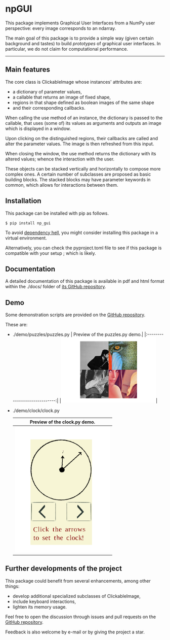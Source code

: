 # npGUI

This package implements Graphical User Interfaces from a NumPy user
perspective: every image corresponds to an ndarray.

The main goal of this package is to provide a 
simple way (given certain background and tastes) to build *prototypes* of graphical user interfaces.
In particular, we do not claim for computational performance.

---
## Main features
The core class is
ClickableImage whose instances' attributes are: 


* a dictionary of parameter values,
* a callable that returns an image of fixed shape,
* regions in that shape defined as boolean images of the same shape 
* and their corresponding callbacks.

When calling the use method of an instance,
the dictionary is passed to the callable, that uses (some of) its values
as arguments and outputs an image which is displayed in a window.

Upon clicking on the distinguished regions, their callbacks are called
and alter the parameter values. The image is then refreshed from this 
input.

When closing the window, the use method returns the dictionary with
its altered values; whence the interaction with the user.

These objects can be stacked vertically and horizontally to compose more
complex ones. A certain number of subclasses are proposed as basic 
building blocks. The stacked blocks may have parameter keywords in common,
which allows for interactions between them.

## Installation
This package can be installed with pip as follows.

```
$ pip install np_gui
```


To avoid [dependency hell](https://en.wikipedia.org/wiki/Dependency_hell),
you might consider installing this package in a virtual environment.

Alternatively, you can check the pyproject.toml file to see if this package is
compatible with your setup ; which is likely.

## Documentation

A detailed documentation of this package is available in pdf and html
format within the ./docs/ folder of [its GitHub repository](https://github.com/completementgaga/npGUI).

## Demo

Some demonstration scripts are provided on the [GitHub repository](https://github.com/completementgaga/npGUI).

These are:
* ./demo/puzzles/puzzles.py 
    | Preview of the puzzles.py demo.|
    |:-----------------------------:|
    |<img src="https://github.com/completementgaga/npGUI/raw/master/screenshots/puzzles_screenshot.png"  width="300em" title="clock.py preview">|

* ./demo/clock/clock.py

    | Preview of the clock.py demo.|
    |:-----------------------------:|
    |<img src="https://github.com/completementgaga/npGUI/raw/master/screenshots/clock_screenshot.png"  width="300em" title="clock.py preview">|

## Further developments of the project
This package could benefit from several enhancements, among other things:
 
 * develop additional specialized subclasses of ClickableImage,
 * include keyboard interactions,
 * lighten its memory usage.

Feel free to open the discussion through issues and pull requests on the [GitHub repository](https://github.com/completementgaga/npGUI).

Feedback is also welcome by e-mail or by giving the project a star.















